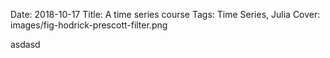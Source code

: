 Date: 2018-10-17
Title: A time series course
Tags: Time Series, Julia
Cover: images/fig-hodrick-prescott-filter.png

asdasd